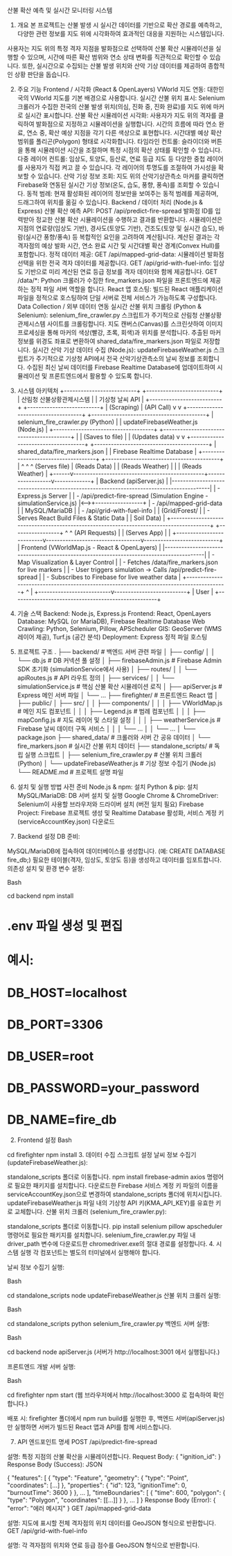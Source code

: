 산불 확산 예측 및 실시간 모니터링 시스템
1. 개요
본 프로젝트는 산불 발생 시 실시간 데이터를 기반으로 확산 경로를 예측하고, 다양한 관련 정보를 지도 위에 시각화하여 효과적인 대응을 지원하는 시스템입니다.

사용자는 지도 위의 특정 격자 지점을 발화점으로 선택하여 산불 확산 시뮬레이션을 실행할 수 있으며, 시간에 따른 확산 범위와 연소 상태 변화를 직관적으로 확인할 수 있습니다. 또한, 실시간으로 수집되는 산불 발생 위치와 산악 기상 데이터를 제공하여 종합적인 상황 판단을 돕습니다.

2. 주요 기능
Frontend / 시각화 (React & OpenLayers)
VWorld 지도 연동: 대한민국의 VWorld 지도를 기본 배경으로 사용합니다.
실시간 산불 위치 표시: Selenium 크롤러가 수집한 전국의 산불 발생 위치(의심, 진화 중, 진화 완료)를 지도 위에 마커로 실시간 표시합니다.
산불 확산 시뮬레이션 시각화:
사용자가 지도 위의 격자를 클릭하여 발화점으로 지정하고 시뮬레이션을 실행합니다.
시간의 흐름에 따라 연소 완료, 연소 중, 확산 예상 지점을 각기 다른 색상으로 표현합니다.
시간대별 예상 확산 범위를 폴리곤(Polygon) 형태로 시각화합니다.
타임라인 컨트롤: 슬라이더와 버튼을 통해 시뮬레이션 시간을 조절하며 특정 시점의 확산 상태를 확인할 수 있습니다.
다중 레이어 컨트롤:
임상도, 토양도, 등산로, 연료 등급 지도 등 다양한 중첩 레이어를 사용자가 직접 켜고 끌 수 있습니다.
각 레이어의 투명도를 조절하여 가시성을 확보할 수 있습니다.
산악 기상 정보 조회: 지도 위의 산악기상관측소 마커를 클릭하면 Firebase와 연동된 실시간 기상 정보(온도, 습도, 풍향, 풍속)를 조회할 수 있습니다.
동적 범례: 현재 활성화된 레이어의 정보만을 보여주는 동적 범례를 제공하며, 드래그하여 위치를 옮길 수 있습니다.
Backend / 데이터 처리 (Node.js & Express)
산불 확산 예측 API:
POST /api/predict-fire-spread
발화점 ID를 입력받아 정교한 산불 확산 시뮬레이션을 수행하고 결과를 반환합니다.
시뮬레이션은 지점의 연료량(임상도 기반), 경사도(토양도 기반), 건조도(토양 및 실시간 습도), 바람(실시간 풍향/풍속) 등 복합적인 요인을 고려하여 계산됩니다.
계산된 결과는 각 격자점의 예상 발화 시간, 연소 완료 시간 및 시간대별 확산 경계(Convex Hull)를 포함합니다.
정적 데이터 제공:
GET /api/mapped-grid-data: 시뮬레이션 발화점 선택을 위한 전국 격자 데이터를 제공합니다.
GET /api/grid-with-fuel-info: 임상도 기반으로 미리 계산된 연료 등급 정보를 격자 데이터와 함께 제공합니다.
GET /data/*: Python 크롤러가 수집한 fire_markers.json 파일을 프론트엔드에 제공하는 정적 파일 서버 역할을 합니다.
React 앱 호스팅: 빌드된 React 애플리케이션 파일을 정적으로 호스팅하여 단일 서버로 전체 서비스가 가능하도록 구성합니다.
Data Collection / 외부 데이터 연동
실시간 산불 위치 크롤링 (Python & Selenium):
selenium_fire_crawler.py 스크립트가 주기적으로 산림청 산불상황관제시스템 사이트를 크롤링합니다.
지도 캔버스(Canvas)를 스크린샷하여 이미지 프로세싱을 통해 마커의 색상(빨강, 초록, 회색)과 위치를 분석합니다.
추출된 마커 정보를 위경도 좌표로 변환하여 shared_data/fire_markers.json 파일로 저장합니다.
실시간 산악 기상 데이터 수집 (Node.js):
updateFirebaseWeather.js 스크립트가 주기적으로 기상청 API에서 전국 산악기상관측소의 날씨 정보를 조회합니다.
수집된 최신 날씨 데이터를 Firebase Realtime Database에 업데이트하여 시뮬레이션 및 프론트엔드에서 활용할 수 있도록 합니다.

4. 시스템 아키텍처
                  +--------------------------+        +--------------------------+
                  |  산림청 산불상황관제시스템  |        |      기상청 날씨 API      |
                  +--------------------------+        +--------------------------+
                           |  (Scraping)                             |  (API Call)
                           v                                        v
+------------------------------------+      +-----------------------------------------+
| selenium_fire_crawler.py (Python)  |      | updateFirebaseWeather.js (Node.js)      |
+------------------------------------+      +-----------------------------------------+
                           |                                        |
      (Saves to file)      |                                        | (Updates data)
                           v                                        v
+------------------------------------+      +-----------------------------------------+
| shared_data/fire_markers.json      |      |      Firebase Realtime Database         |
+------------------------------------+      +-----------------------------------------+
       |             ^                                 ^                  ^
(Serves file)        | (Reads Data)                  |                  | (Reads Weather)
       |             |                                 | (Reads Weather)  |
+------v-----------------------------------------------+------------------v-------------+
|                                    Backend (apiServer.js)                              |
|----------------------------------------------------------------------------------------|
| - Express.js Server                                                                    |
| - /api/predict-fire-spread (Simulation Engine - simulationService.js)                  |<-->+-----------------+
| - /api/mapped-grid-data                                                                |    |  MySQL/MariaDB  |
| - /api/grid-with-fuel-info                                                             |    | (Grid/Forest/   |
| - Serves React Build Files & Static Data                                               |    |  Soil Data)     |
+----------------------------------------------------------------------------------------+    +-----------------+
                           ^                                  ^
          (API Requests)   |                                  | (Serves App)
                           |                                  |
+--------------------------v----------------------------------v---------------------------+
|                        Frontend (VWorldMap.js - React & OpenLayers)                      |
|----------------------------------------------------------------------------------------|
| - Map Visualization & Layer Control                                                    |
| - Fetches /data/fire_markers.json for live markers                                     |
| - User triggers simulation -> Calls /api/predict-fire-spread                           |
| - Subscribes to Firebase for live weather data                                         |
+----------------------------------------------------------------------------------------+
                           ^
                           |
+--------------------------v--------------------------+
|                          User                      |
+----------------------------------------------------+

4. 기술 스택
Backend: Node.js, Express.js
Frontend: React, OpenLayers
Database: MySQL (or MariaDB), Firebase Realtime Database
Web Crawling: Python, Selenium, Pillow, APScheduler
GIS: GeoServer (WMS 레이어 제공), Turf.js (공간 분석)
Deployment: Express 정적 파일 호스팅
5. 프로젝트 구조
.
├── backend/                  # 백엔드 서버 관련 파일
│   ├── config/
│   │   └── db.js             # DB 커넥션 풀 설정
│   ├── firebaseAdmin.js      # Firebase Admin SDK 초기화 (simulationService에서 사용)
│   ├── routes/
│   │   └── apiRoutes.js      # API 라우트 정의
│   ├── services/
│   │   └── simulationService.js # 핵심 산불 확산 시뮬레이션 로직
│   ├── apiServer.js          # Express 메인 서버 파일
│   └── ...
├── firefighter/              # 프론트엔드 React 앱
│   ├── public/
│   ├── src/
│   │   ├── components/
│   │   │   ├── VWorldMap.js      # 메인 지도 컴포넌트
│   │   │   ├── Legend.js         # 범례 컴포넌트
│   │   │   ├── mapConfig.js      # 지도 레이어 및 스타일 설정
│   │   │   ├── weatherService.js # Firebase 날씨 데이터 구독 서비스
│   │   │   └── ...
│   │   └── ...
│   └── package.json
├── shared_data/              # 크롤러와 서버 간 공유 데이터
│   └── fire_markers.json     # 실시간 산불 위치 데이터
├── standalone_scripts/       # 독립 실행 스크립트
│   ├── selenium_fire_crawler.py # 산불 위치 크롤러 (Python)
│   └── updateFirebaseWeather.js # 기상 정보 수집기 (Node.js)
└── README.md                 # 프로젝트 설명 파일
6. 설치 및 실행 방법
사전 준비
Node.js & npm: 설치
Python & pip: 설치
MySQL/MariaDB: DB 서버 설치 및 실행
Google Chrome & ChromeDriver: Selenium이 사용할 브라우저와 드라이버 설치 (버전 일치 필요)
Firebase Project: Firebase 프로젝트 생성 및 Realtime Database 활성화, 서비스 계정 키(serviceAccountKey.json) 다운로드
1. Backend 설정
DB 준비:

MySQL/MariaDB에 접속하여 데이터베이스를 생성합니다. (예: CREATE DATABASE fire_db;)
필요한 테이블(격자, 임상도, 토양도 등)을 생성하고 데이터를 임포트합니다.
의존성 설치 및 환경 변수 설정:

Bash

cd backend
npm install

# .env 파일 생성 및 편집
# 예시:
# DB_HOST=localhost
# DB_PORT=3306
# DB_USER=root
# DB_PASSWORD=your_password
# DB_NAME=fire_db
2. Frontend 설정
Bash

cd firefighter
npm install
3. 데이터 수집 스크립트 설정
날씨 정보 수집기 (updateFirebaseWeather.js):

standalone_scripts 폴더로 이동합니다.
npm install firebase-admin axios 명령어로 필요한 패키지를 설치합니다.
다운로드한 Firebase 서비스 계정 키 파일의 이름을 serviceAccountKey.json으로 변경하여 standalone_scripts 폴더에 위치시킵니다.
updateFirebaseWeather.js 파일 내의 기상청 API 키(KMA_API_KEY)를 유효한 키로 교체합니다.
산불 위치 크롤러 (selenium_fire_crawler.py):

standalone_scripts 폴더로 이동합니다.
pip install selenium pillow apscheduler 명령어로 필요한 패키지를 설치합니다.
selenium_fire_crawler.py 파일 내 driver_path 변수에 다운로드한 chromedriver.exe의 절대 경로를 설정합니다.
4. 시스템 실행
각 컴포넌트는 별도의 터미널에서 실행해야 합니다.

날씨 정보 수집기 실행:

Bash

cd standalone_scripts
node updateFirebaseWeather.js
산불 위치 크롤러 실행:

Bash

cd standalone_scripts
python selenium_fire_crawler.py
백엔드 서버 실행:

Bash

cd backend
node apiServer.js
(서버가 http://localhost:3001 에서 실행됩니다.)

프론트엔드 개발 서버 실행:

Bash

cd firefighter
npm start
(웹 브라우저에서 http://localhost:3000 로 접속하여 확인합니다.)

배포 시: firefighter 폴더에서 npm run build를 실행한 후, 백엔드 서버(apiServer.js)만 실행하면 서버가 빌드된 React 앱과 API를 함께 서비스합니다.

7. API 엔드포인트 명세
POST /api/predict-fire-spread

설명: 특정 지점의 산불 확산을 시뮬레이션합니다.
Request Body: { "ignition_id": <number> }
Response Body (Success):
JSON

{
  "features": [
    {
      "type": "Feature",
      "geometry": { "type": "Point", "coordinates": [...] },
      "properties": { "id": 123, "ignitionTime": 0, "burnoutTime": 3600 }
    },
    ...
  ],
  "timeBoundaries": [
    {
      "time": 600,
      "polygon": { "type": "Polygon", "coordinates": [[...]] }
    },
    ...
  ]
}
Response Body (Error): { "error": "에러 메시지" }
GET /api/mapped-grid-data

설명: 지도에 표시할 전체 격자점의 위치 데이터를 GeoJSON 형식으로 반환합니다.
GET /api/grid-with-fuel-info

설명: 각 격자점의 위치와 연료 등급 점수를 GeoJSON 형식으로 반환합니다.
